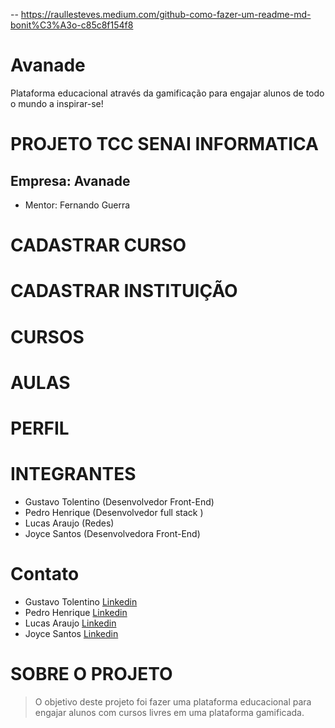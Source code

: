 -- https://raullesteves.medium.com/github-como-fazer-um-readme-md-bonit%C3%A3o-c85c8f154f8
# Avanade
Plataforma educacional através da gamificação para engajar alunos de todo o mundo a inspirar-se!

# PROJETO TCC SENAI INFORMATICA
## Empresa: Avanade 
* Mentor: Fernando Guerra
# CADASTRAR CURSO
# CADASTRAR INSTITUIÇÃO
# CURSOS
# AULAS
# PERFIL

# INTEGRANTES
- Gustavo Tolentino (Desenvolvedor Front-End)
- Pedro Henrique  (Desenvolvedor full stack )
- Lucas Araujo (Redes)
- Joyce Santos (Desenvolvedora Front-End)

# Contato
* Gustavo Tolentino [Linkedin](https://www.linkedin.com/in/gustavo-tolentino-62529b1b6/)
* Pedro Henrique [Linkedin](https://www.linkedin.com/in/pedro-henrique-brito-alves-6892a114a/)
* Lucas Araujo [Linkedin](https://www.linkedin.com/in/lucasaraujo6/)
* Joyce Santos [Linkedin](https://www.linkedin.com/in/joyce-santos-9b9a54207/)

# SOBRE O PROJETO
> O objetivo deste projeto foi fazer uma plataforma educacional para engajar alunos com cursos livres em uma plataforma gamificada.

